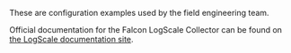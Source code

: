 These are configuration examples used by the field engineering team. 

Official documentation for the Falcon LogScale Collector can be found on [the LogScale documentation site](https://library.humio.com/humio-server/log-shippers-log-collector.html).
